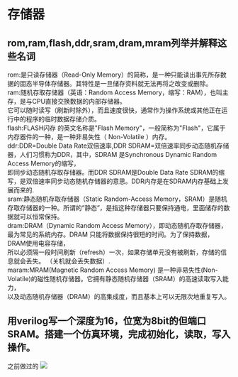 存储器
===
## rom,ram,flash,ddr,sram,dram,mram列举并解释这些名词  
rom:是只读存储器（Read-Only Memory）的简称，是一种只能读出事先所存数据的固态半导体存储器。其特性是一旦储存资料就无法再将之改变或删除。  
ram:随机存取存储器（英语：Random Access Memory，缩写：RAM），也叫主存，是与CPU直接交换数据的内部存储器。  
它可以随时读写（刷新时除外），而且速度很快，通常作为操作系统或其他正在运行中的程序的临时数据存储介质。  
flash:FLASH闪存 的英文名称是"Flash Memory"，一般简称为"Flash"，它属于内存器件的一种，是一种非易失性（ Non-Volatile ）内存。  
ddr:DDR=Double Data Rate双倍速率,DDR SDRAM=双倍速率同步动态随机存储器，人们习惯称为DDR，其中，SDRAM 是Synchronous Dynamic Random Access Memory的缩写，  
即同步动态随机存取存储器。而DDR SDRAM是Double Data Rate SDRAM的缩写，是双倍速率同步动态随机存储器的意思。DDR内存是在SDRAM内存基础上发展而来的.  
sram:静态随机存取存储器（Static Random-Access Memory，SRAM）是随机存取存储器的一种。所谓的“静态”，是指这种存储器只要保持通电，里面储存的数据就可以恒常保持。  
dram:DRAM（Dynamic Random Access Memory），即动态随机存取存储器，最为常见的系统内存。DRAM 只能将数据保持很短的时间。为了保持数据，DRAM使用电容存储，  
所以必须隔一段时间刷新（refresh）一次，如果存储单元没有被刷新，存储的信息就会丢失。 （关机就会丢失数据）.  
maram:MRAM(Magnetic Random Access Memory) 是一种非易失性(Non-Volatile)的磁性随机存储器。它拥有静态随机存储器（SRAM）的高速读取写入能力，  
以及动态随机存储器（DRAM）的高集成度，而且基本上可以无限次地重复写入。
## 用verilog写一个深度为16，位宽为8bit的但端口SRAM。搭建一个仿真环境，完成初始化，读取，写入操作。 
之前做过的
![](https://github.com/zsylov/verliog-study/blob/master/%E2%80%9C/%E2%80%9D/%E5%86%99%E6%97%B6%E5%BA%8F.png)
